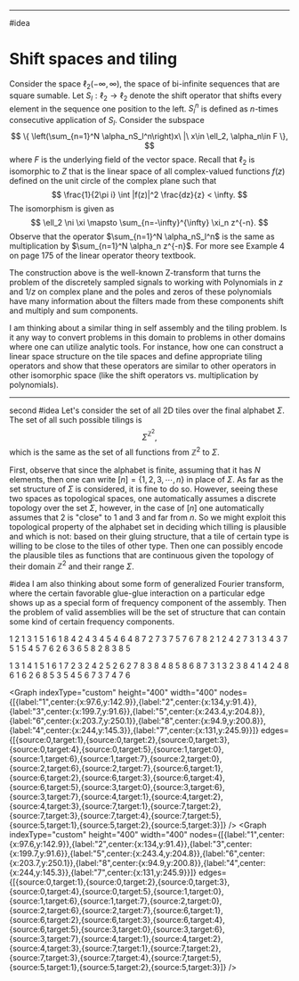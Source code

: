 
---

#idea 
# Shift spaces and tiling

Consider the space $\ell_2(-\infty,\infty)$, the space of bi-infinite sequences that are square sumable. Let $S_l: \ell_2 \to \ell_2$ denote the shift operator that shifts every element in the sequence one position to the left. $S_l^n$ is defined as $n$-times consecutive application of $S_l$. Consider the subspace 
$$ \{ \left(\sum_{n=1}^N \alpha_nS_l^n\right)x\ |\ x\in \ell_2, \alpha_n\in F \}, $$
where $F$ is the underlying field of the vector space. Recall that $\ell_2$ is isomorphic to $Z$ that is the linear space of all complex-valued functions $f(z)$ defined on the unit circle of the complex plane such that
$$ \frac{1}{2\pi i} \int |f(z)|^2 \frac{dz}{z} < \infty. $$
The isomorphism is given as
$$ \ell_2 \ni \xi \mapsto \sum_{n=-\infty}^{\infty} \xi_n z^{-n}. $$
Observe that the operator $\sum_{n=1}^N \alpha_nS_l^n$ is the same as multiplication by $\sum_{n=1}^N \alpha_n z^{-n}$. For more see Example 4 on page 175 of the linear operator theory textbook.

The construction above is the well-known Z-transform that turns the problem of the discretely sampled signals to working with Polynomials in $z$ and $1/z$ on complex plane and the poles and zeros of these polynomials have many information about the filters made from these components shift and multiply and sum components. 

I am thinking about a similar thing in self assembly and the tiling problem. Is it any way to convert problems in this domain to problems in other domains where one can utilize analytic tools. For instance, how one can construct a linear space structure on the tile spaces and define appropriate tiling operators and show that these operators are similar to other operators in other isomorphic space (like the shift operators vs. multiplication by polynomials). 







---
second #idea 
Let's consider the set of all 2D tiles over the final alphabet $\Sigma$. The set of all such possible tilings is 
$$ \Sigma^{\mathbb{Z}^2}, $$
which is the same as the set of all functions from $\mathbb{Z}^2$ to $\Sigma$. 

First, observe that since the alphabet is finite, assuming that it has $N$ elements, then one can write $[n] = \{1,2,3,\cdots,n\}$ in place of $\Sigma$. As far as the set structure of $\Sigma$ is considered, it is fine to do so. However, seeing these two spaces as topological spaces, one automatically assumes a discrete topology over the set $\Sigma$, however, in the case of $[n]$ one automatically assumes that 2 is "close" to 1 and 3 and far from $n$. So we might exploit this topological property of the alphabet set in deciding which tilling is plausible and which is not: based on their gluing structure, that a tile of certain type is willing to be close to the tiles of other type. Then one can possibly encode the plausible tiles as functions that are continuous given the topology of their domain $\mathbb{Z}^2$ and their range $\Sigma$. 


#idea 
I am also thinking about some form of generalized Fourier transform, where the certain favorable glue-glue interaction on a particular edge shows up as a special form of frequency component of the assembly. Then the problem of valid assemblies will be the set of structure that can contain some kind of certain frequency components.

1 2
1 3
1 5
1 6 
1 8
4 2
4 3
4 5
4 6 
4 8
7 2
7 3
7 5
7 6 
7 8
2 1
2 4 
2 7
3 1
3 4 
3 7
5 1
5 4 
5 7
6 2
6 3
6 5
8 2
8 3
8 5


1 3
1 4 
1 5
1 6 
1 7
2 3
2 4 
2 5
2 6 
2 7
8 3
8 4 
8 5
8 6 
8 7
3 1
3 2 
3 8
4 1
4 2 
4 8
6 1
6 2 
6 8
5 3
5 4
5 6
7 3
7 4
7 6


<Graph indexType="custom" height="400" width="400" nodes={[{label:"1",center:{x:97.6,y:142.9}},{label:"2",center:{x:134,y:91.4}},{label:"3",center:{x:199.7,y:91.6}},{label:"5",center:{x:243.4,y:204.8}},{label:"6",center:{x:203.7,y:250.1}},{label:"8",center:{x:94.9,y:200.8}},{label:"4",center:{x:244,y:145.3}},{label:"7",center:{x:131,y:245.9}}]} edges={[{source:0,target:1},{source:0,target:2},{source:0,target:3},{source:0,target:4},{source:0,target:5},{source:1,target:0},{source:1,target:6},{source:1,target:7},{source:2,target:0},{source:2,target:6},{source:2,target:7},{source:6,target:1},{source:6,target:2},{source:6,target:3},{source:6,target:4},{source:6,target:5},{source:3,target:0},{source:3,target:6},{source:3,target:7},{source:4,target:1},{source:4,target:2},{source:4,target:3},{source:7,target:1},{source:7,target:2},{source:7,target:3},{source:7,target:4},{source:7,target:5},{source:5,target:1},{source:5,target:2},{source:5,target:3}]} />
<Graph indexType="custom" height="400" width="400" nodes={[{label:"1",center:{x:97.6,y:142.9}},{label:"2",center:{x:134,y:91.4}},{label:"3",center:{x:199.7,y:91.6}},{label:"5",center:{x:243.4,y:204.8}},{label:"6",center:{x:203.7,y:250.1}},{label:"8",center:{x:94.9,y:200.8}},{label:"4",center:{x:244,y:145.3}},{label:"7",center:{x:131,y:245.9}}]} edges={[{source:0,target:1},{source:0,target:2},{source:0,target:3},{source:0,target:4},{source:0,target:5},{source:1,target:0},{source:1,target:6},{source:1,target:7},{source:2,target:0},{source:2,target:6},{source:2,target:7},{source:6,target:1},{source:6,target:2},{source:6,target:3},{source:6,target:4},{source:6,target:5},{source:3,target:0},{source:3,target:6},{source:3,target:7},{source:4,target:1},{source:4,target:2},{source:4,target:3},{source:7,target:1},{source:7,target:2},{source:7,target:3},{source:7,target:4},{source:7,target:5},{source:5,target:1},{source:5,target:2},{source:5,target:3}]} />
